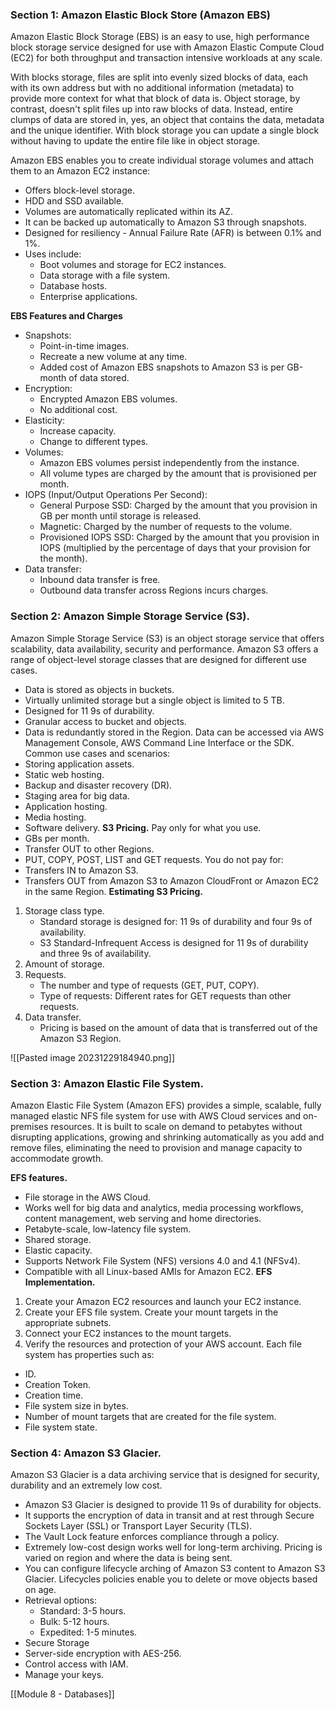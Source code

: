 ### Section 1: Amazon Elastic Block Store (Amazon EBS)
Amazon Elastic Block Storage (EBS) is an easy to use, high performance block storage service designed for use with Amazon Elastic Compute Cloud (EC2) for both throughput and transaction intensive workloads at any scale.

With blocks storage, files are split into evenly sized blocks of data, each with its own address but with no additional information (metadata) to provide more context for what that block of data is. Object storage, by contrast, doesn't split files up into raw blocks of data. Instead, entire clumps of data are stored in, yes, an object that contains the data, metadata and the unique identifier. With block storage you can update a single block without having to update the entire file like in object storage.

Amazon EBS enables you to create individual storage volumes and attach them to an Amazon EC2 instance:
- Offers block-level storage.
- HDD and SSD available.
- Volumes are automatically replicated within its AZ.
- It can be backed up automatically to Amazon S3 through snapshots.
- Designed for resiliency - Annual Failure Rate (AFR) is between 0.1% and 1%.
- Uses include:
	- Boot volumes and storage for EC2 instances.
	- Data storage with a file system.
	- Database hosts.
	- Enterprise applications.


**EBS Features and Charges**
- Snapshots:
	- Point-in-time images.
	- Recreate a new volume at any time.
	- Added cost of Amazon EBS snapshots to Amazon S3 is per GB-month of data stored.
- Encryption:
	- Encrypted Amazon EBS volumes.
	- No additional cost.
- Elasticity:
	- Increase capacity.
	- Change to different types.
- Volumes:
	- Amazon EBS volumes persist independently from the instance.
	- All volume types are charged by the amount that is provisioned per month.
- IOPS (Input/Output Operations Per Second):
	- General Purpose SSD: Charged by the amount that you provision in GB per month until storage is released.
	- Magnetic: Charged by the number of requests to the volume.
	- Provisioned IOPS SSD: Charged by the amount that you provision in IOPS (multiplied by the percentage of days that your provision for the month).
- Data transfer:
	- Inbound data transfer is free.
	- Outbound data transfer across Regions incurs charges.

### Section 2: Amazon Simple Storage Service (S3).
Amazon Simple Storage Service (S3) is an object storage service that offers scalability, data availability, security and performance. Amazon S3 offers a range of object-level storage classes that are designed for different use cases.
- Data is stored as objects in buckets.
- Virtually unlimited storage but a single object is limited to 5 TB.
- Designed for 11 9s of durability.
- Granular access to bucket and objects.
- Data is redundantly stored in the Region.
Data can be accessed via AWS Management Console, AWS Command Line Interface or the SDK.
Common use cases and scenarios:
- Storing application assets.
- Static web hosting.
- Backup and disaster recovery (DR).
- Staging area for big data.
- Application hosting.
- Media hosting.
- Software delivery.
**S3 Pricing.**
Pay only for what you use.
- GBs per month.
- Transfer OUT to other Regions.
- PUT, COPY, POST, LIST and GET requests.
You do not pay for:
- Transfers IN to Amazon S3.
- Transfers OUT from Amazon S3 to Amazon CloudFront or Amazon EC2 in the same Region.
**Estimating S3 Pricing.**
1. Storage class type.
	- Standard storage is designed for: 11 9s of durability and four 9s of availability.
	- S3 Standard-Infrequent Access is designed for 11 9s of durability and three 9s of availability.
2. Amount of storage.
3. Requests.
	- The number and type of requests (GET, PUT, COPY).
	- Type of requests: Different rates for GET requests than other requests.
4. Data transfer.
	- Pricing is based on the amount of data that is transferred out of the Amazon S3 Region.

![[Pasted image 20231229184940.png]]
### Section 3: Amazon Elastic File System.
Amazon Elastic File System (Amazon EFS) provides a simple, scalable, fully managed elastic NFS file system for use with AWS Cloud services and on-premises resources. It is built to scale on demand to petabytes without disrupting applications, growing and shrinking automatically as you add and remove files, eliminating the need to provision and manage capacity to accommodate growth.

**EFS features.**
- File storage in the AWS Cloud.
- Works well for big data and analytics, media processing workflows, content management, web serving and home directories.
- Petabyte-scale, low-latency file system.
- Shared storage.
- Elastic capacity.
- Supports Network File System (NFS) versions 4.0 and 4.1 (NFSv4).
- Compatible with all Linux-based AMIs for Amazon EC2.
**EFS Implementation.**
1. Create your Amazon EC2 resources and launch your EC2 instance.
2. Create your EFS file system. Create your mount targets in the appropriate subnets.
3. Connect your EC2 instances to the mount targets.
4. Verify the resources and protection of your AWS account.
Each file system has properties such as:
- ID.
- Creation Token.
- Creation time.
- File system size in bytes.
- Number of mount targets that are created for the file system.
- File system state.

### Section 4: Amazon S3 Glacier.
Amazon S3 Glacier is a data archiving service that is designed for security, durability and an extremely low cost.
- Amazon S3 Glacier is designed to provide 11 9s of durability for objects.
- It supports the encryption of data in transit and at rest through Secure Sockets Layer (SSL) or Transport Layer Security (TLS).
- The Vault Lock feature enforces compliance through a policy.
- Extremely low-cost design works well for long-term archiving. Pricing is varied on region and where the data is being sent.
- You can configure lifecycle arching of Amazon S3 content to Amazon S3 Glacier. Lifecycles policies enable you to delete or move objects based on age.
- Retrieval options:
	- Standard: 3-5 hours.
	- Bulk: 5-12 hours.
	- Expedited: 1-5 minutes.
- Secure Storage
- Server-side encryption with AES-256.
- Control access with IAM.
- Manage your keys.

[[Module 8 - Databases]]
